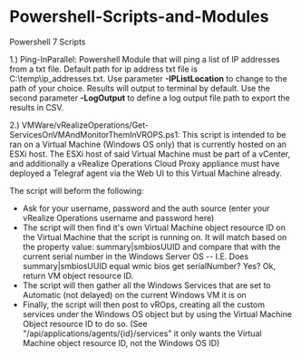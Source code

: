 # Powershell-Scripts-and-Modules
Powershell 7 Scripts


1.) Ping-InParallel: Powershell Module that will ping a list of IP addresses from a txt file. Default path for ip address txt file is C:\temp\ip_addresses.txt. Use parameter **-IPListLocation** to change to the path of your choice. Results will output to terminal by default. Use the second parameter **-LogOutput** to define a log output file path to export the results in CSV. 

2.) VMWare/vRealizeOperations/Get-ServicesOnVMAndMonitorThemInVROPS.ps1: This script is intended to be ran on a Virtual Machine (Windows OS only) that is currently hosted on an ESXi host. The ESXi host of said Virtual Machine must be part of a vCenter, and additionally a vRealize Operations Cloud Proxy appliance must have deployed a Telegraf agent via the Web UI to this Virtual Machine already.

The script will beform the following:
- Ask for your username, password and the auth source (enter your vRealize Operations username and password here)
- The script will then find it's own Virtual Machine object resource ID on the Virtual Machine that the script is running on. It will match based on the property value: summary|smbiosUUID and compare that with the current serial number in the Windows Server OS 
-- I.E. Does summary|smbiosUUID equal wmic bios get serialNumber? Yes? Ok, return VM object resource ID.
- The script will then gather all the Windows Services that are set to Automatic (not delayed) on the current Windows VM it is on
- Finally, the script will then post to vROps, creating all the custom services under the Windows OS object but by using the Virtual Machine Object resource ID to do so. (See "/api/applications/agents/{id}/services" it only wants the Virtual Machine object resource ID, not the Windows OS ID)
